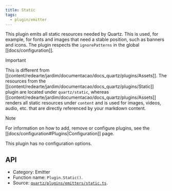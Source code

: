 ```yaml
---
title: Static
tags:
  - plugin/emitter
---
```


This plugin emits all static resources needed by Quartz. This is used, for example, for fonts and images that need a stable position, such as banners and icons. The plugin respects the `ignorePatterns` in the global [[docs/configuration]].

> [!important]
> This is different from [[content/redearte/jardim/documentacao/docs_quartz/plugins/Assets]]. The resources from the [[content/redearte/jardim/documentacao/docs_quartz/plugins/Static]] plugin are located under `quartz/static`, whereas [[content/redearte/jardim/documentacao/docs_quartz/plugins/Assets]] renders all static resources under `content` and is used for images, videos, audio, etc. that are directly referenced by your markdown content.

> [!note]
> For information on how to add, remove or configure plugins, see the [[docs/configuration#Plugins|Configuration]] page.

This plugin has no configuration options.

## API

- Category: Emitter
- Function name: `Plugin.Static()`.
- Source: [`quartz/plugins/emitters/static.ts`](https://github.com/jackyzha0/quartz/blob/v4/quartz/plugins/emitters/static.ts).
